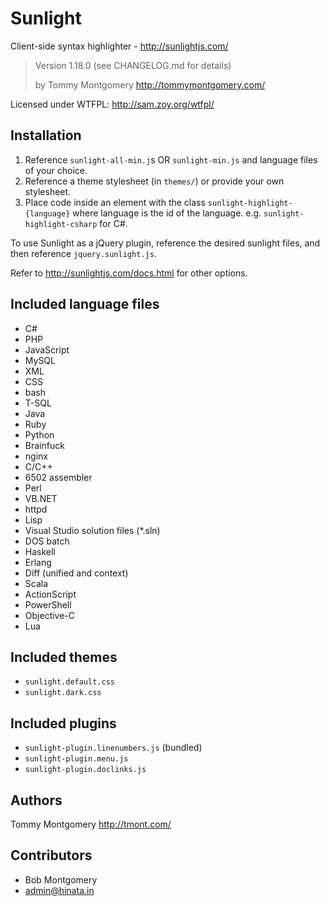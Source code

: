 Sunlight
=================================
Client-side syntax highlighter - <http://sunlightjs.com/>

> Version 1.18.0 (see CHANGELOG.md for details)
>
> by Tommy Montgomery <http://tommymontgomery.com/>

Licensed under WTFPL: http://sam.zoy.org/wtfpl/

Installation
------------
1. Reference `sunlight-all-min.j`s OR `sunlight-min.js` and language files of your choice.
2. Reference a theme stylesheet (in `themes/`) or provide your own stylesheet.
3. Place code inside an element with the class `sunlight-highlight-{language}` where
   language is the id of the language. e.g. `sunlight-highlight-csharp` for C#.

To use Sunlight as a jQuery plugin, reference the desired sunlight files, and then
reference `jquery.sunlight.js`.

Refer to http://sunlightjs.com/docs.html for other options.

Included language files
-----------------------
- C#
- PHP
- JavaScript
- MySQL
- XML
- CSS
- bash
- T-SQL
- Java
- Ruby
- Python
- Brainfuck
- nginx
- C/C++
- 6502 assembler
- Perl
- VB.NET
- httpd
- Lisp
- Visual Studio solution files (*.sln)
- DOS batch
- Haskell
- Erlang
- Diff (unified and context)
- Scala
- ActionScript
- PowerShell
- Objective-C
- Lua

Included themes
---------------
- `sunlight.default.css`
- `sunlight.dark.css`

Included plugins
----------------
- `sunlight-plugin.linenumbers.js` (bundled)
- `sunlight-plugin.menu.js`
- `sunlight-plugin.doclinks.js`

Authors
-------
Tommy Montgomery <http://tmont.com/>

Contributors
------------
- Bob Montgomery
- admin@hinata.in
